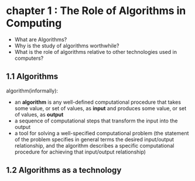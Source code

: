 # chapter 1 : The Role of Algorithms in Computing

- What are Algorithms?
- Why is the study of algorithms worthwhile?
- What is the role of algorithms relative to other technologies used in computers?

## 1.1 Algorithms

algorithm(informally):

- an **algorithm** is any well-defined computational procedure that takes some value, or set of values, as **input** and produces some value, or set of values, as **output**
- a sequence of computational steps that transform the input into the output
- a tool for solving a well-specified computational problem (the statement of the problem specifies in general terms the desired input/output relationship, and the algorithm describes a specific computational procedure for achieving that input/output relationship)

## 1.2 Algorithms as a technology
